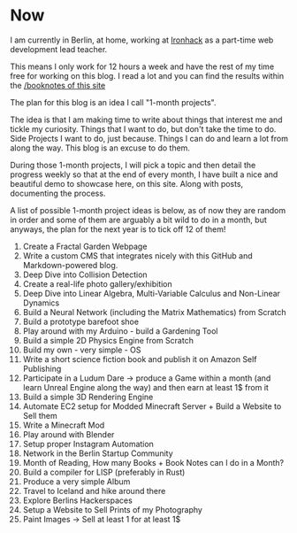 # Now

I am currently in Berlin, at home, working at [Ironhack](https://ironhack.com) as
a part-time web development lead teacher. 

This means I only work for 12 hours a week and have the rest of my time free for working on this blog. I read a lot and you can find the results within the 
[/booknotes of this site](/booknotes)

The plan for this blog is an idea I call "1-month projects". 

The idea is that I am making time to write about things that interest me and tickle my curiosity. Things that I want to do, but don't take the time to do. Side Projects I want to do, just because. Things I can do and learn a lot from along the way. This blog is an excuse to do them.

During those 1-month projects, I will pick a topic and then detail the progress weekly so that at the end of every month, I have built a nice and beautiful demo to showcase here, on this site. Along with posts, documenting the process. 

A list of possible 1-month project ideas is below, as of now they are random in order and some of them are arguably a bit wild to do in a month, but anyways, the plan for the next year is to tick off 12 of them!

1. Create a Fractal Garden Webpage
1. Write a custom CMS that integrates nicely with this GitHub and Markdown-powered blog.
1. Deep Dive into Collision Detection
1. Create a real-life photo gallery/exhibition
1. Deep Dive into Linear Algebra, Multi-Variable Calculus and Non-Linear Dynamics
1. Build a Neural Network (including the Matrix Mathematics) from Scratch
1. Build a prototype barefoot shoe
1. Play around with my Arduino - build a Gardening Tool
1. Build a simple 2D Physics Engine from Scratch
1. Build my own - very simple - OS
1. Write a short science fiction book and publish it on Amazon Self Publishing
1. Participate in a Ludum Dare -> produce a Game within a month (and learn Unreal Engine along the way) and then earn at least 1$ from it
1. Build a simple 3D Rendering Engine
1. Automate EC2 setup for Modded Minecraft Server + Build a Website to Sell them
1. Write a Minecraft Mod
1. Play around with Blender
1. Setup proper Instagram Automation
1. Network in the Berlin Startup Community 
1. Month of Reading, How many Books + Book Notes can I do in a Month?
1. Build a compiler for LISP (preferably in Rust)
1. Produce a very simple Album
1. Travel to Iceland and hike around there
1. Explore Berlins Hackerspaces
1. Setup a Website to Sell Prints of my Photography
1. Paint Images -> Sell at least 1 for at least 1$